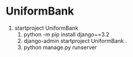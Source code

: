 # UniformBank
1. startproject UniformBank
    1. python -m pip install django~=3.2
    2. django-admin startproject UniformBank .
    3. python manage.py runserver